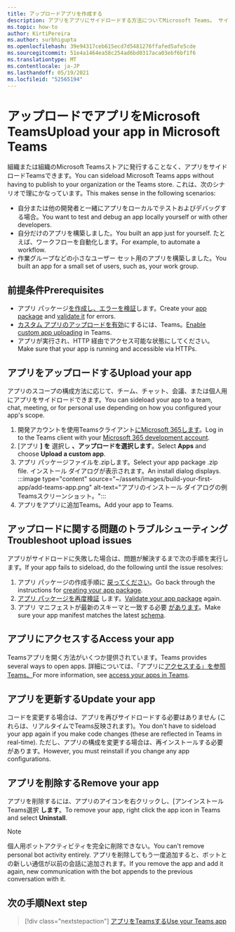 ```yaml
---
title: アップロードアプリを作成する
description: アプリをアプリにサイドロードする方法についてMicrosoft Teams。 サイドローディングは、開発中にアプリをテストおよびデバッグする場合に一般的です。
ms.topic: how-to
author: KirtiPereira
ms.author: surbhigupta
ms.openlocfilehash: 39e94317ceb615ecd7d5481276ffafed5afe5cde
ms.sourcegitcommit: 51e4a1464ea58c254ad6bd0317aca03ebf6bf1f6
ms.translationtype: MT
ms.contentlocale: ja-JP
ms.lasthandoff: 05/19/2021
ms.locfileid: "52565194"
---
```

# <a name="upload-your-app-in-microsoft-teams"></a><span data-ttu-id="a27dc-104">アップロードでアプリをMicrosoft Teams</span><span class="sxs-lookup"><span data-stu-id="a27dc-104">Upload your app in Microsoft Teams</span></span>

<span data-ttu-id="a27dc-105">組織または組織のMicrosoft Teamsストアに発行することなく、アプリをサイドロードTeamsできます。</span><span class="sxs-lookup"><span data-stu-id="a27dc-105">You can sideload Microsoft Teams apps without having to publish to your organization or the Teams store.</span></span> <span data-ttu-id="a27dc-106">これは、次のシナリオで理にかなっています。</span><span class="sxs-lookup"><span data-stu-id="a27dc-106">This makes sense in the following scenarios:</span></span>

* <span data-ttu-id="a27dc-107">自分または他の開発者と一緒にアプリをローカルでテストおよびデバッグする場合。</span><span class="sxs-lookup"><span data-stu-id="a27dc-107">You want to test and debug an app locally yourself or with other developers.</span></span>
* <span data-ttu-id="a27dc-108">自分だけのアプリを構築しました。</span><span class="sxs-lookup"><span data-stu-id="a27dc-108">You built an app just for yourself.</span></span> <span data-ttu-id="a27dc-109">たとえば、ワークフローを自動化します。</span><span class="sxs-lookup"><span data-stu-id="a27dc-109">For example, to automate a workflow.</span></span>
* <span data-ttu-id="a27dc-110">作業グループなどの小さなユーザー セット用のアプリを構築しました。</span><span class="sxs-lookup"><span data-stu-id="a27dc-110">You built an app for a small set of users, such as, your work group.</span></span>

## <a name="prerequisites"></a><span data-ttu-id="a27dc-111">前提条件</span><span class="sxs-lookup"><span data-stu-id="a27dc-111">Prerequisites</span></span>

* <span data-ttu-id="a27dc-112">アプリ パッケージ[を作成し、](~/concepts/build-and-test/apps-package.md)[エラーを検証](https://dev.teams.microsoft.com/appvalidation.html)します。</span><span class="sxs-lookup"><span data-stu-id="a27dc-112">Create your [app package](~/concepts/build-and-test/apps-package.md) and [validate it](https://dev.teams.microsoft.com/appvalidation.html) for errors.</span></span>
* <span data-ttu-id="a27dc-113">[カスタム アプリのアップロードを有効](~/concepts/build-and-test/prepare-your-o365-tenant.md#enable-custom-teams-apps-and-turn-on-custom-app-uploading)にするには、Teams。</span><span class="sxs-lookup"><span data-stu-id="a27dc-113">[Enable custom app uploading](~/concepts/build-and-test/prepare-your-o365-tenant.md#enable-custom-teams-apps-and-turn-on-custom-app-uploading) in Teams.</span></span>
* <span data-ttu-id="a27dc-114">アプリが実行され、HTTP 経由でアクセス可能な状態にしてください。</span><span class="sxs-lookup"><span data-stu-id="a27dc-114">Make sure that your app is running and accessible via HTTPs.</span></span>

## <a name="upload-your-app"></a><span data-ttu-id="a27dc-115">アプリをアップロードする</span><span class="sxs-lookup"><span data-stu-id="a27dc-115">Upload your app</span></span>

<span data-ttu-id="a27dc-116">アプリのスコープの構成方法に応じて、チーム、チャット、会議、または個人用にアプリをサイドロードできます。</span><span class="sxs-lookup"><span data-stu-id="a27dc-116">You can sideload your app to a team, chat, meeting, or for personal use depending on how you configured your app's scope.</span></span>

1. <span data-ttu-id="a27dc-117">開発アカウントを使用Teamsクライアント[にMicrosoft 365します](~/build-your-first-app/build-and-run.md#prerequisites)。</span><span class="sxs-lookup"><span data-stu-id="a27dc-117">Log in to the Teams client with your [Microsoft 365 development account](~/build-your-first-app/build-and-run.md#prerequisites).</span></span>
1. <span data-ttu-id="a27dc-118">[アプリ **] を** 選択し **、アップロードを選択します**。</span><span class="sxs-lookup"><span data-stu-id="a27dc-118">Select **Apps** and choose **Upload a custom app**.</span></span>
1. <span data-ttu-id="a27dc-119">アプリ パッケージファイルを.zipします。</span><span class="sxs-lookup"><span data-stu-id="a27dc-119">Select your app package .zip file.</span></span> <span data-ttu-id="a27dc-120">インストール ダイアログが表示されます。</span><span class="sxs-lookup"><span data-stu-id="a27dc-120">An install dialog displays.</span></span>
:::image type="content" source="~/assets/images/build-your-first-app/add-teams-app.png" alt-text="アプリのインストール ダイアログの例Teamsスクリーンショット。":::
1. <span data-ttu-id="a27dc-122">アプリをアプリに追加Teams。</span><span class="sxs-lookup"><span data-stu-id="a27dc-122">Add your app to Teams.</span></span>

## <a name="troubleshoot-upload-issues"></a><span data-ttu-id="a27dc-123">アップロードに関する問題のトラブルシューティング</span><span class="sxs-lookup"><span data-stu-id="a27dc-123">Troubleshoot upload issues</span></span>

<span data-ttu-id="a27dc-124">アプリがサイドロードに失敗した場合は、問題が解決するまで次の手順を実行します。</span><span class="sxs-lookup"><span data-stu-id="a27dc-124">If your app fails to sideload, do the following until the issue resolves:</span></span>

1. <span data-ttu-id="a27dc-125">アプリ パッケージの作成手順に [戻ってください](../../concepts/build-and-test/apps-package.md)。</span><span class="sxs-lookup"><span data-stu-id="a27dc-125">Go back through the instructions for [creating your app package](../../concepts/build-and-test/apps-package.md).</span></span>
1. <span data-ttu-id="a27dc-126">[アプリ パッケージを再度検証](https://dev.teams.microsoft.com/appvalidation.html) します。</span><span class="sxs-lookup"><span data-stu-id="a27dc-126">[Validate your app package](https://dev.teams.microsoft.com/appvalidation.html) again.</span></span>
1. <span data-ttu-id="a27dc-127">アプリ マニフェストが最新のスキーマと一致する必要 [があります](../../resources/schema/manifest-schema.md)。</span><span class="sxs-lookup"><span data-stu-id="a27dc-127">Make sure your app manifest matches the latest [schema](../../resources/schema/manifest-schema.md).</span></span>

## <a name="access-your-app"></a><span data-ttu-id="a27dc-128">アプリにアクセスする</span><span class="sxs-lookup"><span data-stu-id="a27dc-128">Access your app</span></span>

<span data-ttu-id="a27dc-129">Teamsアプリを開く方法がいくつか提供されています。</span><span class="sxs-lookup"><span data-stu-id="a27dc-129">Teams provides several ways to open apps.</span></span> <span data-ttu-id="a27dc-130">詳細については、「アプリに[アクセスする」を参照Teams。](https://support.microsoft.com/office/access-your-apps-in-teams-0758cb09-9e85-40e7-a974-51df7734646a)</span><span class="sxs-lookup"><span data-stu-id="a27dc-130">For more information, see [access your apps in Teams](https://support.microsoft.com/office/access-your-apps-in-teams-0758cb09-9e85-40e7-a974-51df7734646a).</span></span>

## <a name="update-your-app"></a><span data-ttu-id="a27dc-131">アプリを更新する</span><span class="sxs-lookup"><span data-stu-id="a27dc-131">Update your app</span></span>

<span data-ttu-id="a27dc-132">コードを変更する場合は、アプリを再びサイドロードする必要はありません (これらは、リアルタイムでTeams反映されます)。</span><span class="sxs-lookup"><span data-stu-id="a27dc-132">You don't have to sideload your app again if you make code changes (these are reflected in Teams in real-time).</span></span> <span data-ttu-id="a27dc-133">ただし、アプリの構成を変更する場合は、再インストールする必要があります。</span><span class="sxs-lookup"><span data-stu-id="a27dc-133">However, you must reinstall if you change any app configurations.</span></span>

## <a name="remove-your-app"></a><span data-ttu-id="a27dc-134">アプリを削除する</span><span class="sxs-lookup"><span data-stu-id="a27dc-134">Remove your app</span></span>

<span data-ttu-id="a27dc-135">アプリを削除するには、アプリのアイコンを右クリックし、[アンインストールTeams選択 **します**。</span><span class="sxs-lookup"><span data-stu-id="a27dc-135">To remove your app, right click the app icon in Teams and select **Uninstall**.</span></span>

> [!NOTE]
> <span data-ttu-id="a27dc-136">個人用ボットアクティビティを完全に削除できない。</span><span class="sxs-lookup"><span data-stu-id="a27dc-136">You can't remove personal bot activity entirely.</span></span> <span data-ttu-id="a27dc-137">アプリを削除してもう一度追加すると、ボットとの新しい通信が以前の会話に追加されます。</span><span class="sxs-lookup"><span data-stu-id="a27dc-137">If you remove the app and add it again, new communication with the bot appends to the previous conversation with it.</span></span>

## <a name="next-step"></a><span data-ttu-id="a27dc-138">次の手順</span><span class="sxs-lookup"><span data-stu-id="a27dc-138">Next step</span></span>

> [!div class="nextstepaction"]
> [<span data-ttu-id="a27dc-139">アプリをTeamsする</span><span class="sxs-lookup"><span data-stu-id="a27dc-139">Use your Teams app</span></span>](https://support.microsoft.com/office/apps-and-services-cc1fba57-9900-4634-8306-2360a40c665b?ui=en-us&rs=en-us&ad=us)
